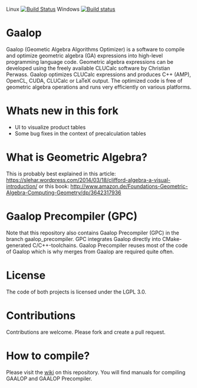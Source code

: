 Linux [![Build Status](https://travis-ci.org/CallForSanity/Gaalop.svg?branch=master)](https://travis-ci.org/CallForSanity/Gaalop)
Windows [![Build status](https://ci.appveyor.com/api/projects/status/g7y459h6sa6kn39h/branch/master?svg=true)](https://ci.appveyor.com/project/CallForSanity/gaalop/branch/master)

# Gaalop
Gaalop (Geometic Algebra Algorithms Optimizer) is a software to compile and optimize geometric algebra (GA) expressions into high-level programming language code. Geometric algebra expressions can be developed using the freely available CLUCalc software by Christian Perwass. Gaalop optimizes CLUCalc expressions and produces C++ (AMP), OpenCL, CUDA, CLUCalc or LaTeX output. The optimized code is free of geometric algebra operations and runs very efficiently on various platforms.

# Whats new in this fork
- UI to visualize product tables
- Some bug fixes in the context of precalculation tables
  
# What is Geometric Algebra?
This is probably best explained in this article:
https://slehar.wordpress.com/2014/03/18/clifford-algebra-a-visual-introduction/
or this book:
http://www.amazon.de/Foundations-Geometric-Algebra-Computing-Geometry/dp/3642317936

# Gaalop Precompiler (GPC)
Note that this repository also contains Gaalop Precompiler (GPC)
in the branch gaalop_precompiler.
GPC integrates Gaalop directly into CMake-generated C/C++-toolchains.
Gaalop Precompiler reuses most of the code of Gaalop
which is why merges from Gaalop are required quite often.

# License
The code of both projects is licensed under the LGPL 3.0.

# Contributions
Contributions are welcome.
Please fork and create a pull request.

# How to compile?
Please visit the [wiki](https://github.com/CallForSanity/Gaalop/wiki) on this repository. 
You will find manuals for compiling GAALOP and GAALOP Precompiler.
